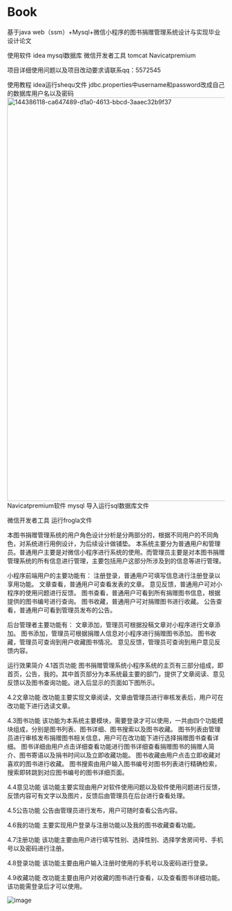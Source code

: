 # Book
基于java web（ssm）+Mysql+微信小程序的图书捐赠管理系统设计与实现毕业设计论文

使用软件 idea mysql数据库 微信开发者工具 tomcat  Navicatpremium

项目详细使用问题以及项目改动要求请联系qq：5572545

使用教程 idea运行shequ文件 jdbc.properties中username和password改成自己的数据库用户名以及密码
<img width="935" alt="144386118-ca647489-d1a0-4613-bbcd-3aaec32b9f37" src="https://user-images.githubusercontent.com/85597324/145163152-fa5f3f79-720a-447e-9bdb-2861030905d0.png">
Navicatpremium软件 mysql 导入运行sql数据库文件

微信开发者工具 运行frogla文件

本图书捐赠管理系统的用户角色设计分析是分两部分的，根据不同用户的不同角色，对系统进行用例设计，为后续设计做铺垫。
本系统主要分为普通用户和管理员。普通用户主要是对微信小程序进行系统的使用。而管理员主要是对本图书捐赠管理系统的所有信息进行管理，主要包括用户这部分所涉及到的信息等进行管理。

小程序前端用户的主要功能有：
注册登录，普通用户可填写信息进行注册登录以享用功能。
文章查看，普通用户可查看发表的文章。
意见反馈，普通用户可对小程序的使用问题进行反馈。
图书查看，普通用户可看到所有捐赠图书信息，根据提供的图书编号进行查询。
图书收藏，普通用户可对捐赠图书进行收藏。
公告查看，普通用户可看到管理员发布的公告。

后台管理者主要功能有：
文章添加，管理员可根据投稿文章对小程序进行文章添加。
图书添加，管理员可根据捐赠人信息对小程序进行捐赠图书添加。
图书收藏，管理员可查询到用户收藏图书情况。
意见反馈，管理员可查询到用户意见反馈内容。



运行效果简介
4.1首页功能
图书捐赠管理系统小程序系统的主页有三部分组成，即首页，公告，我的。其中首页部分为本系统最主要的部门，提供了文章阅读、意见反馈以及图书查询功能。进入后显示的页面如下图所示。
 



4.2文章功能
改功能主要实现文章阅读，文章由管理员进行审核发表后，用户可在改功能下进行选读文章。
 

4.3图书功能
该功能为本系统主要模块，需要登录才可以使用，一共由四个功能模块组成，分别是图书列表、图书详细、图书搜索以及图书收藏。
图书列表由管理员进行审核发布捐赠图书相关信息，用户可在改功能下进行选择捐赠图书查看详细。
图书详细由用户点击详细查看功能进行图书详细查看捐赠图书的捐赠人简介、图书寄语以及捐书时间以及立即收藏功能。
图书收藏由用户点击立即收藏对喜欢的图书进行收藏。
图书搜索由用户输入图书编号对图书列表进行精确检索，搜索即转跳到对应图书编号的图书详细页面。
 
 
 
 

4.4意见功能
该功能主要实现由用户对软件使用问题以及软件使用问题进行反馈，反馈内容可有文字以及图片，反馈后由管理员在后台进行查看处理。
 


4.5公告功能
公告由管理员进行发布，用户可随时查看公告内容。

 

4.6我的功能
主要实现用户登录与注册功能以及我的图书收藏查看功能。
 
4.7注册功能
该功能主要由用户进行填写性别、选择性别、选择学舍房间号、手机号以及密码进行注册。
 

4.8登录功能
该功能主要由用户输入注册时使用的手机号以及密码进行登录。
 

4.9收藏功能
改功能主要由用户对收藏的图书进行查看，以及查看图书详细功能。该功能需登录后才可以使用。


![image](https://user-images.githubusercontent.com/85597324/145163392-cae41d3f-fccb-49c5-8098-dafb495b78d0.png)
